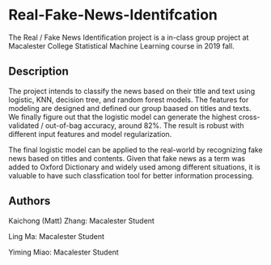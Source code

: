 # Real-Fake-News-Identifcation

The Real / Fake News Identification project is a in-class group project at Macalester College Statistical Machine Learning course in 2019 fall. 

## Description

The project intends to classify the news based on their title and text using logistic, KNN, decision tree, and random forest models. The features for modeling are designed and defined our group baased on titles and texts. We finally figure out that the logistic model can generate the highest cross-validated / out-of-bag accuracy, around 82%. The result is robust with different input features and model regularization. 

The final logistic model can be applied to the real-world by recognizing fake news based on titles and contents. Given that fake news as a term was added to Oxford Dictionary and widely used among different situations, it is valuable to have such classfication tool for better information processing. 

## Authors

Kaichong (Matt) Zhang: Macalester Student

Ling Ma: Macalester Student 

Yiming Miao: Macalester Student
